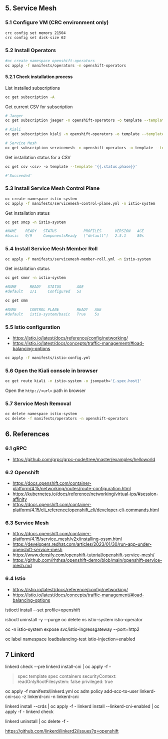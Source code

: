 ## 5. Service Mesh

### 5.1 Configure VM (CRC environment only)

```sh
crc config set memory 21504
crc config set disk-size 62
```

### 5.2 Install Operators

```sh
#oc create namespace openshift-operators
oc apply -f manifests/operators -n openshift-operators
```

#### 5.2.1 Check installation process

List installed subscriptions

```sh
oc get subscription -A
```

Get current CSV for subscription

```sh
# Jaeger
oc get subscription jaeger -n openshift-operators -o template --template '{{.status.currentCSV}}'

# Kiali
oc get subscription kiali -n openshift-operators -o template --template '{{.status.currentCSV}}'

# Service Mesh
oc get subscription servicemesh -n openshift-operators -o template --template '{{.status.currentCSV}}'
```

Get installation status for a CSV

```sh
oc get csv <csv> -o template --template '{{.status.phase}}'

#'Succeeded'
```

### 5.3 Install Service Mesh Control Plane

```sh
oc create namespace istio-system
oc apply -f manifests/servicemesh-control-plane.yml -n istio-system
```

Get installation status

```sh
oc get smcp -n istio-system

#NAME    READY   STATUS            PROFILES      VERSION   AGE
#basic   9/9     ComponentsReady   ["default"]   2.5.1     80s
```

### 5.4 Install Service Mesh Member Roll

```sh
oc apply -f manifests/servicemesh-member-roll.yml -n istio-system
```

Get installation status

```sh
oc get smmr -n istio-system

#NAME      READY   STATUS       AGE
#default   1/1     Configured   5s

oc get smm

#NAME      CONTROL PLANE        READY   AGE
#default   istio-system/basic   True    5s
```

### 5.5 Istio configuration

- https://istio.io/latest/docs/reference/config/networking/
- https://istio.io/latest/docs/concepts/traffic-management/#load-balancing-options

```sh
oc apply -f manifests/istio-config.yml
```

### 5.6 Open the Kiali console in browser

```sh
oc get route kiali -n istio-system -o jsonpath='{.spec.host}'
```

Open the `http://<url>` path in browser

### 5.7 Service Mesh Removal

```sh
oc delete namespace istio-system
oc delete -f manifests/operators -n openshift-operators
```

## 6. References

### 6.1 gRPC

- https://github.com/grpc/grpc-node/tree/master/examples/helloworld

### 6.2 Openshift

- https://docs.openshift.com/container-platform/4.15/networking/routes/route-configuration.html
- https://kubernetes.io/docs/reference/networking/virtual-ips/#session-affinity
- https://docs.openshift.com/container-platform/4.15/cli_reference/openshift_cli/developer-cli-commands.html

### 6.3 Service Mesh

- https://docs.openshift.com/container-platform/4.15/service_mesh/v2x/installing-ossm.html
- https://developers.redhat.com/articles/2023/01/30/run-app-under-openshift-service-mesh
- https://www.densify.com/openshift-tutorial/openshift-service-mesh/
- https://github.com/rhthsa/openshift-demo/blob/main/openshift-service-mesh.md

### 6.4 Istio

- https://istio.io/latest/docs/reference/config/networking/
- https://istio.io/latest/docs/concepts/traffic-management/#load-balancing-options

istioctl install --set profile=openshift

istioctl uninstall -y --purge
oc delete ns istio-system istio-operator

oc -n istio-system expose svc/istio-ingressgateway --port=http2

oc label namespace loadbalancing-test istio-injection=enabled

## 7 Linkerd

linkerd check --pre
linkerd install-cni | oc apply -f -

> spec template spec containers securityContext: readOnlyRootFilesystem: false privileged: true

oc apply -f manifests\linkerd.yml
oc adm policy add-scc-to-user linkerd-cni-scc -z linkerd-cni -n linkerd-cni

linkerd install --crds | oc apply -f -
linkerd install --linkerd-cni-enabled | oc apply -f -
linkerd check

linkerd uninstall | oc delete -f -

https://github.com/linkerd/linkerd2/issues?q=openshift
